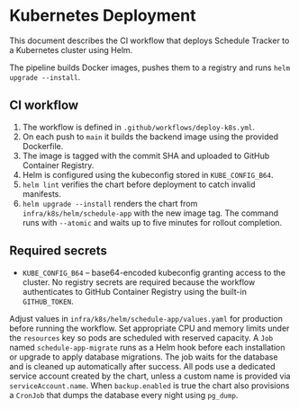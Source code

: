# Kubernetes Deployment

This document describes the CI workflow that deploys Schedule Tracker to a Kubernetes cluster using Helm.

The pipeline builds Docker images, pushes them to a registry and runs `helm upgrade --install`.

## CI workflow

1. The workflow is defined in `.github/workflows/deploy-k8s.yml`.
2. On each push to `main` it builds the backend image using the provided Dockerfile.
3. The image is tagged with the commit SHA and uploaded to GitHub Container Registry.
4. Helm is configured using the kubeconfig stored in `KUBE_CONFIG_B64`.
5. `helm lint` verifies the chart before deployment to catch invalid manifests.
6. `helm upgrade --install` renders the chart from `infra/k8s/helm/schedule-app` with the new image tag. The command runs with `--atomic` and waits up to five minutes for rollout completion.

## Required secrets

- `KUBE_CONFIG_B64` – base64-encoded kubeconfig granting access to the cluster.
No registry secrets are required because the workflow authenticates to GitHub Container Registry using the built-in `GITHUB_TOKEN`.

Adjust values in `infra/k8s/helm/schedule-app/values.yaml` for production before running the workflow.
Set appropriate CPU and memory limits under the `resources` key so pods are scheduled with reserved capacity.
A `Job` named `schedule-app-migrate` runs as a Helm hook before each installation or upgrade to apply database migrations. The job waits for the database and is cleaned up automatically after success.
All pods use a dedicated service account created by the chart, unless a custom
name is provided via `serviceAccount.name`.
When `backup.enabled` is true the chart also provisions a `CronJob` that dumps the database every night using `pg_dump`.
